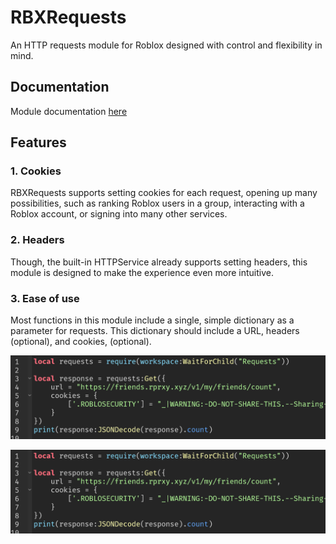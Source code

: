 # RBXRequests
An HTTP requests module for Roblox designed with control and flexibility in mind. 

## Documentation
Module documentation [here](https://github.com/astriaInight/RBXRequests/blob/main/documentation.md)

## Features
### 1. Cookies
RBXRequests supports setting cookies for each request, opening up many possibilities, such as ranking Roblox users in a group, interacting with a Roblox account, or signing into many other services.

### 2. Headers
Though, the built-in HTTPService already supports setting headers, this module is designed to make the experience even more intuitive.

### 3. Ease of use
Most functions in this module include a single, simple dictionary as a parameter for requests. This dictionary should include a URL, headers (optional), and cookies, (optional).

<img src="https://raw.githubusercontent.com/astriaInight/RBXRequests/main/documentation/assets/rbxrequests_data.png" alt="data dictionary example"/>

![data dictionary example](https://raw.githubusercontent.com/astriaInight/RBXRequests/main/documentation/assets/rbxrequests_data.png)

